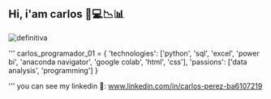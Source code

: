 ## Hi, i'am carlos 👋💻📉📊
![definitiva](https://github.com/user-attachments/assets/3a836ff2-2386-4bc5-8f0c-9ea68d8e3a9b)

'''
carlos_programador_01 = {
    'technologies': ['python', 'sql', 'excel', 'power bi', 'anaconda navigator', 'google colab', 'html', 'css'],
    'passions': ['data analysis', 'programming']
}

'''
you can see my linkedin 🔗: www.linkedin.com/in/carlos-perez-ba6107219


<!--
**carlosprogramador01/carlosprogramador01** is a ✨ _special_ ✨ repository because its `README.md` (this file) appears on your GitHub profile.

Here are some ideas to get you started:

- 🔭 I’m currently working on ...
- 🌱 I’m currently learning ...
- 👯 I’m looking to collaborate on ...
- 🤔 I’m looking for help with ...
- 💬 Ask me about ...
- 📫 How to reach me: ...
- 😄 Pronouns: ...
- ⚡ Fun fact: ...
-->
